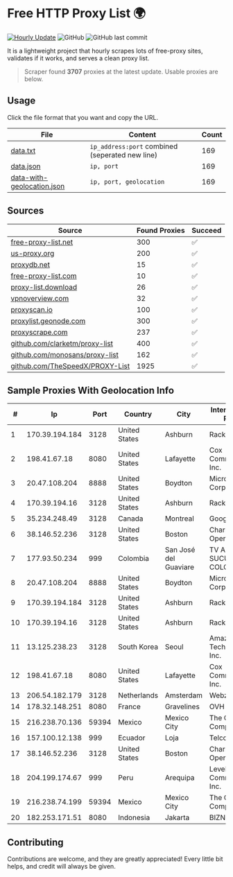 
# Free HTTP Proxy List 🌍

[![Hourly Update](https://github.com/mertguvencli/http-proxy-list/actions/workflows/main.yml/badge.svg?branch=main)](https://github.com/mertguvencli/http-proxy-list/actions/workflows/main.yml)
![GitHub](https://img.shields.io/github/license/mertguvencli/http-proxy-list)
![GitHub last commit](https://img.shields.io/github/last-commit/mertguvencli/http-proxy-list)

It is a lightweight project that hourly scrapes lots of free-proxy sites, validates if it works, and serves a clean proxy list.


> Scraper found **3707** proxies at the latest update. Usable proxies are below.

## Usage

Click the file format that you want and copy the URL.


|File|Content|Count|
|----|-------|-----|
|[data.txt](https://raw.githubusercontent.com/mertguvencli/http-proxy-list/main/proxy-list/data.txt)|`ip_address:port` combined (seperated new line)|169|
|[data.json](https://raw.githubusercontent.com/mertguvencli/http-proxy-list/main/proxy-list/data.json)|`ip, port`|169|
|[data-with-geolocation.json](https://raw.githubusercontent.com/mertguvencli/http-proxy-list/main/proxy-list/data-with-geolocation.json)|`ip, port, geolocation`|169|

## Sources

|Source|Found Proxies|Succeed|
|------|-------------|-------|
|[free-proxy-list.net](https://free-proxy-list.net)|300|✅|
|[us-proxy.org](https://www.us-proxy.org)|200|✅|
|[proxydb.net](http://proxydb.net)|15|✅|
|[free-proxy-list.com](https://free-proxy-list.com/?page=&port=&type%5B%5D=http&type%5B%5D=https&up_time=0&search=Search)|10|✅|
|[proxy-list.download](https://www.proxy-list.download/HTTP)|26|✅|
|[vpnoverview.com](https://vpnoverview.com/privacy/anonymous-browsing/free-proxy-servers)|32|✅|
|[proxyscan.io](https://www.proxyscan.io)|100|✅|
|[proxylist.geonode.com](https://proxylist.geonode.com/api/proxy-list?limit=300&page=1&sort_by=lastChecked&sort_type=desc&protocols=http,https)|300|✅|
|[proxyscrape.com](https://api.proxyscrape.com/v2/?request=displayproxies&protocol=http&timeout=10000&country=all&ssl=all&anonymity=all)|237|✅|
|[github.com/clarketm/proxy-list](https://raw.githubusercontent.com/clarketm/proxy-list/master/proxy-list-raw.txt)|400|✅|
|[github.com/monosans/proxy-list](https://raw.githubusercontent.com/monosans/proxy-list/main/proxies/http.txt)|162|✅|
|[github.com/TheSpeedX/PROXY-List](https://raw.githubusercontent.com/TheSpeedX/PROXY-List/master/http.txt)|1925|✅|


## Sample Proxies With Geolocation Info

|#|Ip|Port|Country|City|Internet Service Provider|
|-|--|----|-------|----|-------------------------|
|1|170.39.194.184|3128|United States|Ashburn|Rackdog, LLC|
|2|198.41.67.18|8080|United States|Lafayette|Cox Communications Inc.|
|3|20.47.108.204|8888|United States|Boydton|Microsoft Corporation|
|4|170.39.194.16|3128|United States|Ashburn|Rackdog, LLC|
|5|35.234.248.49|3128|Canada|Montreal|Google LLC|
|6|38.146.52.236|3128|United States|Boston|Charles River Operation|
|7|177.93.50.234|999|Colombia|San José del Guaviare|TV AZTECA SUCURSAL COLOMBIA|
|8|20.47.108.204|8888|United States|Boydton|Microsoft Corporation|
|9|170.39.194.184|3128|United States|Ashburn|Rackdog, LLC|
|10|170.39.194.16|3128|United States|Ashburn|Rackdog, LLC|
|11|13.125.238.23|3128|South Korea|Seoul|Amazon Technologies Inc.|
|12|198.41.67.18|8080|United States|Lafayette|Cox Communications Inc.|
|13|206.54.182.179|3128|Netherlands|Amsterdam|Webzilla B.V.|
|14|178.32.148.251|8080|France|Gravelines|OVH SAS|
|15|216.238.70.136|59394|Mexico|Mexico City|The Constant Company|
|16|157.100.12.138|999|Ecuador|Loja|Telconet S.A|
|17|38.146.52.236|3128|United States|Boston|Charles River Operation|
|18|204.199.174.67|999|Peru|Arequipa|Level 3 Communications, Inc.|
|19|216.238.74.199|59394|Mexico|Mexico City|The Constant Company|
|20|182.253.171.51|8080|Indonesia|Jakarta|BIZNET|



## Contributing

Contributions are welcome, and they are greatly appreciated! Every
little bit helps, and credit will always be given.

